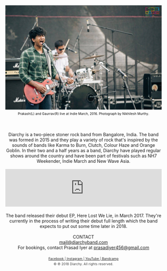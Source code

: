 <html>
<head>
<style type="text/css"> 

body{
	margin:0;
	padding:0;
	background-color: #FFFFFF;
	font-family: sans-serif;
}

.middlej {font-size: 12px; color:#393939; letter-spacing:0.03em; line-height:40px;}
.middlee {font-size: 11px; color:#393939; letter-spacing:0.03em; line-height:15px;}
.small {font-size: 10px; color:#393939; letter-spacing:0.03em; line-height:13px;}
</style>
</head>
<body>
<center>
<br>
<img src="diarchyband.jpg" width="500"/>
<br>
<SPAN
style="font-size:10px; color:#000; line-height:10px; letter-spacing:0.02em"> Prakash(L) and Gaurrav(R) live at Indie March, 2016. Photograph by Nikhilesh Murthy.</SPAN>
<br>
<br>
<br>
	<br>
<SPAN class="midlee" width= "500">Diarchy is a two-piece stoner rock band from Bangalore, India. The band was formed in 2015 and they play a variety of rock that's inspired by the sounds of bands like Karma to Burn, Clutch, Colour Haze and Orange Goblin. In their two and a half years as a band, Diarchy have played regular shows around the country and have been part of festivals such as NH7 Weekender, Indie March and New Wave Asia.
<br>
<br>
<iframe style="border: 0; width: 500px; height: 120px;" src="https://bandcamp.com/EmbeddedPlayer/album=2356808835/size=large/bgcol=ffffff/linkcol=de270f/tracklist=false/artwork=small/transparent=true/" seamless><a href="http://diarchy.bandcamp.com/album/here-lost-we-lie">Here Lost We Lie by Diarchy</a></iframe>
<br>
<br>
The band released their debut EP, Here Lost We Lie, in March 2017. They're currently in the process of writing their debut full length which the band expects to put out some time later in 2018.</SPAN>
<br>
<br>
<SPAN class="midlee">CONTACT</SPAN>
<br>
<SPAN class="midlee"><a href="mailto:mail@diarchyband.com">mail@diarchyband.com</a></SPAN>
<br>
<SPAN class="midlee" width= "500">For bookings, contact Prasad Iyer at <a href="mailto:prasadiyer456@gmail.com">prasadiyer456@gmail.com</a></SPAN>
<br>
<br>
<SPAN class="small"><a href="https://www.facebook.com/diarchyband"> Facebook </a>|<a href="instagram.com/diarchyband"> Instagram </a>|<a href="https://www.youtube.com/diarchyduo"> YouTube </a>|<a href="https://diarchy.bandcamp.com/"> Bandcamp </a></SPAN><br>
<SPAN class="small">© ℗ 2018 Diarchy. All rights reserved.</SPAN>
</center>
</body>
</html>
